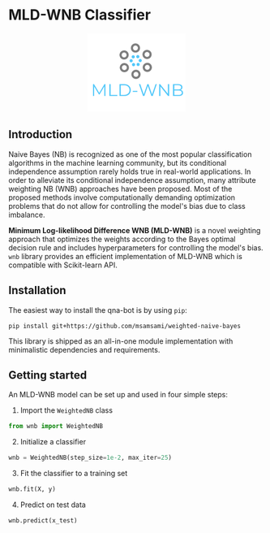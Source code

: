 # MLD-WNB Classifier

<div style="text-align:center">
<img src="logo.png" alt="MLD-WNB logo" />
</div>

## Introduction
Naive Bayes (NB) is recognized as one of the most popular classification algorithms in the machine learning community, but its conditional independence assumption rarely holds true in real-world applications. In order to alleviate its conditional independence assumption, many attribute weighting NB (WNB) approaches have been proposed. Most of the proposed methods involve computationally demanding optimization problems that do not allow for controlling the model's bias due to class imbalance.

**Minimum Log-likelihood Difference WNB (MLD-WNB)** is a novel weighting approach that optimizes the weights according to the Bayes optimal decision rule and includes hyperparameters for controlling the model's bias. `wnb` library provides an efficient implementation of MLD-WNB which is compatible with Scikit-learn API.

## Installation
The easiest way to install the qna-bot is by using `pip`:
```commandline
pip install git+https://github.com/msamsami/weighted-naive-bayes
```
This library is shipped as an all-in-one module implementation with minimalistic dependencies and requirements.

## Getting started
An MLD-WNB model can be set up and used in four simple steps:
1. Import the `WeightedNB` class
```python
from wnb import WeightedNB
```

2. Initialize a classifier
```python
wnb = WeightedNB(step_size=1e-2, max_iter=25)
```

3. Fit the classifier to a training set
```python
wnb.fit(X, y)
```

4. Predict on test data
```python
wnb.predict(x_test)
```
